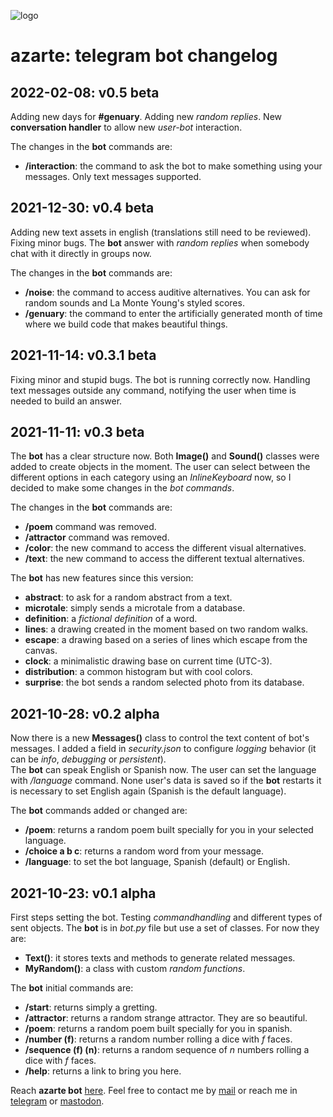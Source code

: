 ![logo](https://gitlab.com/azarte/azarte.gitlab.io/-/raw/master/public/assets/img/logo_64.png)

# azarte: telegram bot changelog

## 2022-02-08: v0.5 beta

Adding new days for **#genuary**. Adding new *random replies*. New **conversation handler** to allow new
*user-bot* interaction.

The changes in the **bot** commands are:

- **/interaction**: the command to ask the bot to make something using your messages. Only text messages supported.  

## 2021-12-30: v0.4 beta

Adding new text assets in english (translations still need to be reviewed). Fixing minor bugs. The **bot**
answer with *random replies* when somebody chat with it directly in groups now.    

The changes in the **bot** commands are:

- **/noise**: the command to access auditive alternatives. You can ask for random sounds and La Monte Young's styled
scores.  
- **/genuary**: the command to enter the artificially generated month of time where we build code that makes beautiful
things.  

## 2021-11-14: v0.3.1 beta

Fixing minor and stupid bugs. The bot is running correctly now. Handling text messages outside any command,
notifying the user when time is needed to build an answer.

## 2021-11-11: v0.3 beta

The **bot** has a clear structure now. Both **Image()** and **Sound()** classes were added to create
objects in the moment. The user can select between the different options in each category using an
*InlineKeyboard* now, so I decided to make some changes in the *bot commands*.

The changes in the **bot** commands are:

- **/poem** command was removed.
- **/attractor** command was removed.
- **/color**: the new command to access the different visual alternatives.
- **/text**: the new command to access the different textual alternatives.  

The **bot** has new features since this version:

- **abstract**: to ask for a random abstract from a text.
- **microtale**: simply sends a microtale from a database.
- **definition**: a *fictional definition* of a word.
- **lines**: a drawing created in the moment based on two random walks.
- **escape**: a drawing based on a series of lines which escape from the canvas.
- **clock**: a minimalistic drawing base on current time (UTC-3).
- **distribution**: a common histogram but with cool colors.
- **surprise**: the bot sends a random selected photo from its database.


## 2021-10-28: v0.2 alpha

Now there is a new **Messages()** class to control the text content of bot's messages. I added a field
in *security.json* to configure *logging* behavior (it can be *info*, *debugging* or *persistent*).  
The **bot** can speak English or Spanish now. The user can set the language with */language* command.
None user's data is saved so if the **bot** restarts it is necessary to set English again (Spanish is
the default language).  

The **bot** commands added or changed are:

- **/poem**: returns a random poem built specially for you in your selected language.  
- **/choice a b c**: returns a random word from your message.
- **/language**: to set the bot language, Spanish (default) or English.

## 2021-10-23: v0.1 alpha

First steps setting the bot. Testing *commandhandling* and different types of sent objects. The **bot** is in
*bot.py* file but use a set of classes. For now they are:

- **Text()**: it stores texts and methods to generate related messages.  
- **MyRandom()**: a class with custom *random functions*.  

The **bot** initial commands are:

- **/start**: returns simply a gretting.  
- **/attractor**: returns a random strange attractor. They are so beautiful.  
- **/poem**: returns a random poem built specially for you in spanish.  
- **/number (f)**: returns a random number rolling a dice with *f* faces.  
- **/sequence (f) (n)**: returns a random sequence of *n* numbers rolling a dice with *f* faces.  
- **/help**: returns a link to bring you here.  

Reach **azarte bot** [here](https://t.me/azarte_bot).
Feel free to contact me by [mail](mailto:rodrigovalla@protonmail.ch) or reach me in
[telegram](https://t.me/rvalla) or [mastodon](https://fosstodon.org/@rvalla).
